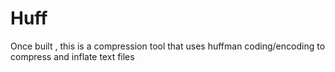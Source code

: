 # Huff 

Once built , this is a compression tool that uses huffman coding/encoding to compress and inflate text files
